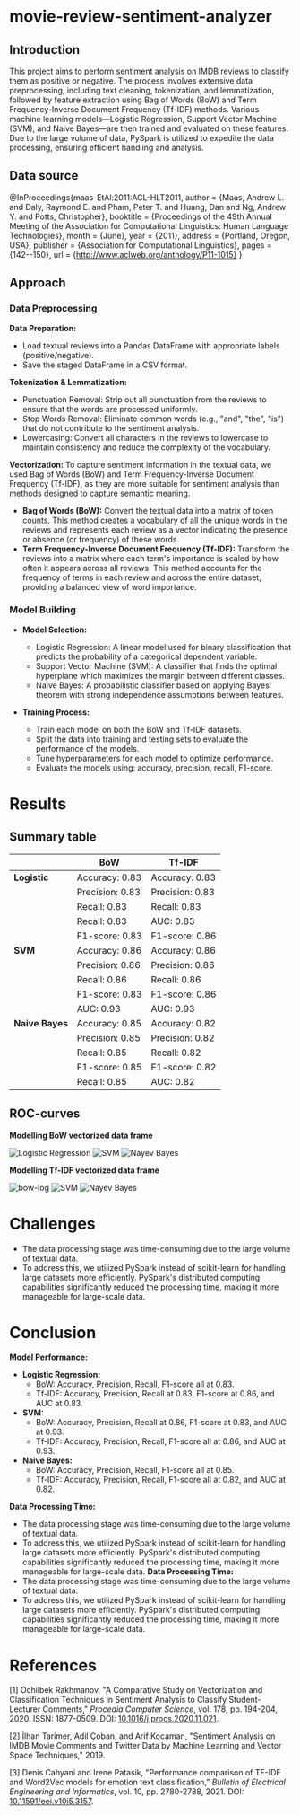 # movie-review-sentiment-analyzer

## Introduction

This project aims to perform sentiment analysis on IMDB reviews to classify them as positive or negative. The process involves extensive data preprocessing, including text cleaning, tokenization, and lemmatization, followed by feature extraction using Bag of Words (BoW) and Term Frequency-Inverse Document Frequency (Tf-IDF) methods. Various machine learning models—Logistic Regression, Support Vector Machine (SVM), and Naive Bayes—are then trained and evaluated on these features. Due to the large volume of data, PySpark is utilized to expedite the data processing, ensuring efficient handling and analysis.

## Data source

@InProceedings{maas-EtAl:2011:ACL-HLT2011,
  author    = {Maas, Andrew L.  and  Daly, Raymond E.  and  Pham, Peter T.  and  Huang, Dan  and  Ng, Andrew Y.  and  Potts, Christopher},
  booktitle = {Proceedings of the 49th Annual Meeting of the Association for Computational Linguistics: Human Language Technologies},
  month     = {June},
  year      = {2011},
  address   = {Portland, Oregon, USA},
  publisher = {Association for Computational Linguistics},
  pages     = {142--150},
  url       = {http://www.aclweb.org/anthology/P11-1015}
}

## Approach

### Data Preprocessing

**Data Preparation:**
- Load textual reviews into a Pandas DataFrame with appropriate labels (positive/negative).
- Save the staged DataFrame in a CSV format.

**Tokenization & Lemmatization:**
- Punctuation Removal: Strip out all punctuation from the reviews to ensure that the words are processed uniformly.
- Stop Words Removal: Eliminate common words (e.g., "and", "the", "is") that do not contribute to the sentiment analysis.
- Lowercasing: Convert all characters in the reviews to lowercase to maintain consistency and reduce the complexity of the vocabulary.

**Vectorization:**
To capture sentiment information in the textual data, we used Bag of Words (BoW) and Term Frequency-Inverse Document Frequency (Tf-IDF), as they are more suitable for sentiment analysis than methods designed to capture semantic meaning.

- **Bag of Words (BoW):** Convert the textual data into a matrix of token counts. This method creates a vocabulary of all the unique words in the reviews and represents each review as a vector indicating the presence or absence (or frequency) of these words.
- **Term Frequency-Inverse Document Frequency (Tf-IDF):** Transform the reviews into a matrix where each term's importance is scaled by how often it appears across all reviews. This method accounts for the frequency of terms in each review and across the entire dataset, providing a balanced view of word importance.

### Model Building

- **Model Selection:**

  - Logistic Regression: A linear model used for binary classification that predicts the probability of a categorical dependent variable.
  - Support Vector Machine (SVM): A classifier that finds the optimal hyperplane which maximizes the margin between different classes.
  - Naive Bayes: A probabilistic classifier based on applying Bayes' theorem with strong independence assumptions between features.

- **Training Process:**

  - Train each model on both the BoW and Tf-IDF datasets.
  - Split the data into training and testing sets to evaluate the performance of the models.
  - Tune hyperparameters for each model to optimize performance.
  - Evaluate the models using: accuracy, precision, recall, F1-score.

# Results

## Summary table

|                 | BoW               | Tf-IDF            |
|-----------------|-------------------|-------------------|
| **Logistic**    | Accuracy: 0.83    | Accuracy: 0.83    |
|                 | Precision: 0.83   | Precision: 0.83   |
|                 | Recall: 0.83      | Recall: 0.83      |
|                 | Recall: 0.83      | AUC: 0.83         |
|                 | F1-score: 0.83    | F1-score: 0.86    |
| **SVM**         | Accuracy: 0.86    | Accuracy: 0.86    |
|                 | Precision: 0.86   | Precision: 0.86   |
|                 | Recall: 0.86      | Recall: 0.86      |
|                 | F1-score: 0.83    | F1-score: 0.86    |
|                 | AUC: 0.93         | AUC: 0.93         |
| **Naive Bayes** | Accuracy: 0.85    | Accuracy: 0.82    |
|                 | Precision: 0.85   | Precision: 0.82   |
|                 | Recall: 0.85      | Recall: 0.82      |
|                 | F1-score: 0.85    | F1-score: 0.82    |
|                 | Recall: 0.85      | AUC: 0.82         |

## ROC-curves

**Modelling BoW vectorized data frame**

![Logistic Regression](/screenshots/bow-log.png)
![SVM](/screenshots/bow-svm.png)
![Nayev Bayes](/screenshots/bow-nay.png)

**Modelling Tf-IDF vectorized data frame**

![bow-log](/screenshots/tf-log.png)
![SVM](/screenshots/tf-svm.png)
![Nayev Bayes](/screenshots/tf-nay.png)

# Challenges

- The data processing stage was time-consuming due to the large volume of textual data.
- To address this, we utilized PySpark instead of scikit-learn for handling large datasets more efficiently. PySpark's distributed computing capabilities significantly reduced the processing time, making it more manageable for large-scale data.

# Conclusion

**Model Performance:**
- **Logistic Regression:**
  - BoW: Accuracy, Precision, Recall, F1-score all at 0.83.
  - Tf-IDF: Accuracy, Precision, Recall at 0.83, F1-score at 0.86, and AUC at 0.83.
- **SVM:**
  - BoW: Accuracy, Precision, Recall at 0.86, F1-score at 0.83, and AUC at 0.93.
  - Tf-IDF: Accuracy, Precision, Recall, F1-score all at 0.86, and AUC at 0.93.
- **Naive Bayes:**
  - BoW: Accuracy, Precision, Recall, F1-score all at 0.85.
  - Tf-IDF: Accuracy, Precision, Recall, F1-score all at 0.82, and AUC at 0.82.

**Data Processing Time:**
- The data processing stage was time-consuming due to the large volume of textual data.
- To address this, we utilized PySpark instead of scikit-learn for handling large datasets more efficiently. PySpark's distributed computing capabilities significantly reduced the processing time, making it more manageable for large-scale data.
**Data Processing Time:**
- The data processing stage was time-consuming due to the large volume of textual data.
- To address this, we utilized PySpark instead of scikit-learn for handling large datasets more efficiently. PySpark's distributed computing capabilities significantly reduced the processing time, making it more manageable for large-scale data.

# References

[1] Ochilbek Rakhmanov, "A Comparative Study on Vectorization and Classification Techniques in Sentiment Analysis to Classify Student-Lecturer Comments," *Procedia Computer Science*, vol. 178, pp. 194-204, 2020. ISSN: 1877-0509. DOI: [10.1016/j.procs.2020.11.021](https://doi.org/10.1016/j.procs.2020.11.021).

[2] İlhan Tarimer, Adil Çoban, and Arif Kocaman, "Sentiment Analysis on IMDB Movie Comments and Twitter Data by Machine Learning and Vector Space Techniques," 2019.

[3] Denis Cahyani and Irene Patasik, "Performance comparison of TF-IDF and Word2Vec models for emotion text classification," *Bulletin of Electrical Engineering and Informatics*, vol. 10, pp. 2780-2788, 2021. DOI: [10.11591/eei.v10i5.3157](https://doi.org/10.11591/eei.v10i5.3157).

